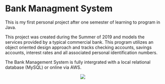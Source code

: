 # Bank Managment System

This is my first personal project after one semester of learning to program in Java.

This project was created during the Summer of 2019 and models the services provided by a typical commercial bank. This program utilizes an object oriented design approach and tracks checking accounts, savings accounts, interest rates and all associated personal identification numbers.

The Bank Management System is fully intergrated with a local relational database (MySQL) or online via AWS.

<p align="center"><img src="https://d0.awsstatic.com/logos/powered-by-aws.png"></p>

